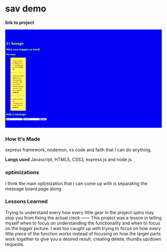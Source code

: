 # sav demo

**link to project**

![](page2.png)


### How It’s Made
express framework, nodemon, vs code and faith that I can do anything. 

<b>Langs used</b>
Javascript, HTML5, CSS3, express.js and node.js


### optimizations

I think the main optimization that I can come up with is separating the message board page along

### Lessons Learned
Trying to understand every how every little gear in the project spins may stop you from fixing the actual clock
——
This project was a lesson in telling myself when to focus on understanding the functionality and when to focus on the bigger picture. I was too caught up with trying to focus on how every little piece of the function works instead of focusing on how the larger parts work together to give you a desired result. 
creating delete, thumbs up/down requests. 
